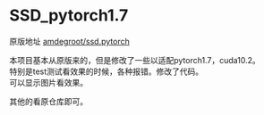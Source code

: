 # SSD_pytorch1.7
原版地址
[amdegroot/ssd.pytorch](https://github.com/amdegroot/ssd.pytorch)


本项目基本从原版来的，但是修改了一些以适配pytorch1.7，cuda10.2。  
特别是test测试看效果的时候，各种报错。修改了代码。  
可以显示图片看效果。  

其他的看原仓库即可。  
